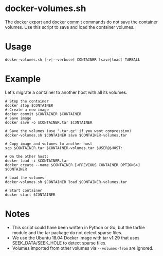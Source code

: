 # docker-volumes.sh
The [docker export](https://docs.docker.com/engine/reference/commandline/export/) and [docker commit](https://docs.docker.com/engine/reference/commandline/commit/) commands do not save the container volumes. Use this script to save and load the container volumes.

# Usage

`docker-volumes.sh [-v|--verbose] CONTAINER [save|load] TARBALL`

# Example

Let's migrate a container to another host with all its volumes.

```
# Stop the container 
docker stop $CONTAINER
# Create a new image
docker commit $CONTAINER $CONTAINER
# Save image
docker save -o $CONTAINER.tar $CONTAINER

# Save the volumes (use ".tar.gz" if you want compression)
docker-volumes.sh $CONTAINER save $CONTAINER-volumes.tar

# Copy image and volumes to another host
scp $CONTAINER.tar $CONTAINER-volumes.tar $USER@$HOST:

# On the other host:
docker load -i $CONTAINER.tar
docker create --name $CONTAINER [<PREVIOUS CONTAINER OPTIONS>] $CONTAINER

# Load the volumes
docker-volumes.sh $CONTAINER load $CONTAINER-volumes.tar

# Start container
docker start $CONTAINER
```

# Notes
* This script could have been written in Python or Go, but the tarfile module and the tar package do not detect sparse files.
* We use the Ubuntu 18.04 Docker image with tar v1.29 that uses SEEK_DATA/SEEK_HOLE to detect sparse files.
* Volumes imported from other volumes via `--volumes-from` are ignored.
